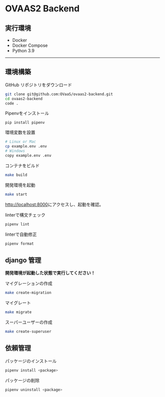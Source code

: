 # OVAAS2 Backend
 
## 実行環境
 - Docker
 - Docker Compose
 - Python 3.9
 
***
 
## 環境構築

GitHub リポジトリをダウンロード
 
```bash
git clone git@github.com:OVaaS/ovaas2-backend.git
cd ovaas2-backend
code .
```

Pipenvをインストール

```
pip install pipenv
```

環境変数を設置

```bash
# Linux or Mac
cp example.env .env
# Windows
copy example.env .env
```
 
コンテナをビルド

```bash
make build
```

開発環境を起動

```bash
make start
```
 
[http://localhost:8000](http://localhost:8000)にアクセスし、起動を確認。

linterで構文チェック

```bash
pipenv lint
```

linterで自動修正

```bash
pipenv format
```

## django 管理

**開発環境が起動した状態で実行してください！**

マイグレーションの作成

```bash
make create-migration
```

マイグレート

```bash
make migrate
```

スーパーユーザーの作成

```bash
make create-superuser
```

## 依頼管理

パッケージのインストール

```bash
pipenv install <package>
```

パッケージの削除

```bash
pipenv uninstall <package>
```
